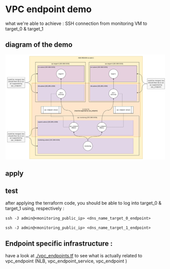 # VPC endpoint demo

what we're able to achieve : SSH connection from monitoring VM to target_0 & target_1

## diagram of the demo
![architecture](./docs/architecture.png)

## apply


## test

after applying the terraform code, you should be able to log into target_0 & target_1 using, respectively :

```
ssh -J admin@<monitoring_public_ip> <dns_name_target_0_endpoint>
```

```
ssh -J admin@<monitoring_public_ip> <dns_name_target_1_endpoint>
```

## Endpoint specific infrastructure :

have a look at [./vpc_endpoints.tf](./vpc_endpoints.tf) to see what is actually related to vpc_endpoint (NLB, vpc_endpoint_service, vpc_endpoint )
